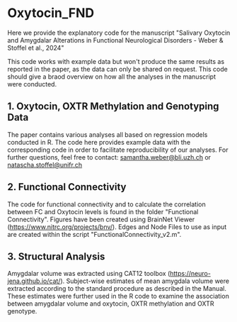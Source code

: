 # Oxytocin_FND

Here we provide the explanatory code for the manuscript "Salivary Oxytocin and Amygdalar Alterations in Functional Neurological Disorders - Weber & Stoffel et al., 2024"

This code works with example data but won't produce the same results as reported in the paper, as the data can only be shared on request. This code should give a braod overview on how all the analyses in the manuscript were conducted. 

## 1. Oxytocin, OXTR Methylation and Genotyping Data
The paper contains various analyses all based on regression models conducted in R. The code here provides example data with the corresponding code in order to facilitate reproducibility of our analyses. For further questions, feel free to contact: samantha.weber@bli.uzh.ch or natascha.stoffel@unifr.ch


## 2. Functional Connectivity
The code for functional connectivity and to calculate the correlation between FC and Oxytocin levels is found in the folder "Functional Connectivity". Figures have been created using BrainNet Viewer (https://www.nitrc.org/projects/bnv/). Edges and Node Files to use as input are created within the script "FunctionalConnectivity_v2.m".

## 3. Structural Analysis
Amygdalar volume was extracted using CAT12 toolbox (https://neuro-jena.github.io/cat/). Subject-wise estimates of mean amygdala volume were extracted according to the standard procedure as described in the Manual. These estimates were further used in the R code to examine the association between amygdalar volume and oxytocin, OXTR methylation and OXTR genotype. 

